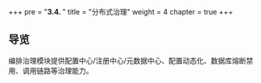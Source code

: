 +++
pre = "<b>3.4. </b>"
title = "分布式治理"
weight = 4
chapter = true
+++

## 导览

编排治理模块提供配置中心/注册中心/元数据中心、配置动态化、数据库熔断禁用、调用链路等治理能力。
